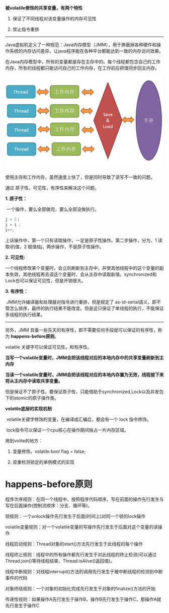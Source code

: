 **被volatile修饰的共享变量，有两个特性**

1. 保证了不同线程对该变量操作的内存可见性

2. 禁止指令重排

-----

Java虚拟机定义了一种规范：Java内存模型（JMM），用于屏蔽掉各种硬件和操作系统的内存访问差异，让java程序能在各种平台都能达到一致的内存访问效果。

在Java内存模型中，所有的变量都是存在主存中的。每个线程都包含自己的工作内存，所有的线程都只能访问自己的工作内存，在工作前后把值同步回主内存。

![img](./img/volatile.png)

使用主存和工作内存，虽然速度上快了，但是同时导致了读写不一致的问题。

通过 原子性，可见性，有序性来解决这个问题。

**1. 原子性：**

​	一个操作，要么全部做完，要么全部没做执行。

```java
j = 2；
j = i ;
i++;
```

上诉操作中，第一个只有读取操作，一定是原子性操作。第二步操作，分为，1 读取i的值，2 赋值给j，两步操作，不是原子性操作。

**2. 可见性:**

​		一个线程修改某个变量时，会立刻刷新到主存中，并使其他线程中的这个变量的副本失效，其他线程再去读这个变量时，会从主存中读取新值。synchronized和Lock也可以保证可见性，但是开销很大。	

**3. 有序性：**

​		JMM允许编译器和处理器对指令进行重排，但是规定了 as-id-serial语义，即不管怎么排序，最终的执行结果不能改变。但是这只保证了单线程的执行，不能保证多线程的执行结果。

---

另外，JMM 具备一些先天的有序性，即不需要任何手段就可以保证的有序性，称为 **happens-before原则**。

volatile 关键字可以保证可见性，和有序性。

**当写一个volatile变量时，JMM会把该线程对应的本地内存中的共享变量刷新到主内存**

**当读一个volatile变量时，JMM会把该线程对应的本地内存置为无效，线程接下来将从主内存中读取共享变量。**

但是保证不了原子性。要保证原子性，只能借助于synchronized,Lock以及并发包下的atomic的原子操作类。

**volatile底层的实现机制**

​		volatile关键字修饰的变量，在编译成汇编后，都会有一个 lock 指令修饰。

​		lock指令可以保证一个cpu核心在操作期间独占一片内存区域。

用到volite的地方：

1. 变量修饰，volatile bool flag = false;

2. 双重检测锁定的单例模式的实现

#  happens-before原则

程序次序规则：在同一个线程中，按照程序代码顺序，写在前面的操作先行发生与写在后面操作(控制流顺序：分支、循环等)。

锁规则：一个unlock操作先行发生于后面(时间上)对同一个锁的lock操作

volatile变量规则：对一个volatile变量的写操作先行发生于后面对这个变量的读操作

线程启动规则：Thread对象的start()方法先行发生于此线程的每个操作

线程终止规则：线程中的所有操作都先行发生于对此线程的终止检测(可以通过Thread.join()等待线程结束、Thread.isAlive()返回值)。

线程中断规则：对线程interrupt()方法的调用先行发生于被中断线程的检测到中断事件的代码

对象终结规则：一个对象的初始化完成先行发生于对象的finalize()方法的开始

传递性规则：如果操作A先行发生于操作B，操作B先行发生于操作C，那操作A就先行发生于操作C